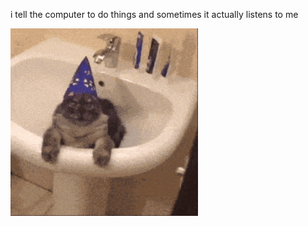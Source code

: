 i tell the computer to do things and sometimes it actually listens to me
<!--START_SECTION:update_image-->
<img src=https://raw.githubusercontent.com/sneakykestrel/sneakykestrel/main/.github/images/wizard-kitty.gif height="" width="300" align=left alt=kitty />
<!--END_SECTION:update_image-->

